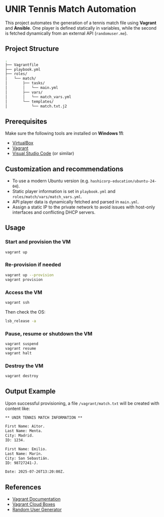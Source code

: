 # UNIR Tennis Match Automation

This project automates the generation of a tennis match file using **Vagrant** and **Ansible**. One player is defined statically in variables, while the second is fetched dynamically from an external API (`randomuser.me`).

## Project Structure

```bash
.
├── Vagrantfile
├── playbook.yml
├── roles/
│   └── match/
│       ├── tasks/
│       │   └── main.yml
│       ├── vars/
│       │   └── match_vars.yml
│       └── templates/
│           └── match.txt.j2
```

## Prerequisites

Make sure the following tools are installed on **Windows 11**:

- [VirtualBox](https://www.virtualbox.org/wiki/Downloads)
- [Vagrant](https://developer.hashicorp.com/vagrant/downloads)
- [Visual Studio Code](https://code.visualstudio.com/) (or similar)

## Customization and recommendations

- To use a modern Ubuntu version (e.g. `hashicorp-education/ubuntu-24-04`).
- Static player information is set in `playbook.yml` and `roles/match/vars/match_vars.yml`.
- API player data is dynamically fetched and parsed in `main.yml`.
- Assign a static IP to the private network to avoid issues with host-only interfaces and conflicting DHCP servers.

## Usage

### Start and provision the VM

```bash
vagrant up
```

### Re-provision if needed

```bash
vagrant up --provision
vagrant provision
```

### Access the VM

```bash
vagrant ssh
```

Then check the OS:

```bash
lsb_release -a
```

### Pause, resume or shutdown the VM

```bash
vagrant suspend
vagrant resume
vagrant halt
```

### Destroy the VM

```bash
vagrant destroy
```

## Output Example

Upon successful provisioning, a file `/vagrant/match.txt` will be created with content like:

```txt
** UNIR TENNIS MATCH INFORMATION **

First Name: Aitor.
Last Name: Menta.
City: Madrid.
ID: 1234.

First Name: Emilio.
Last Name: Marín.
City: San Sebastián.
ID: 98727241-J.

Date: 2025-07-26T13:20:00Z.
```

## References

- [Vagrant Documentation](https://developer.hashicorp.com/vagrant)
- [Vagrant Cloud Boxes](https://portal.cloud.hashicorp.com/vagrant/discover)
- [Random User Generator](https://randomuser.me/)
